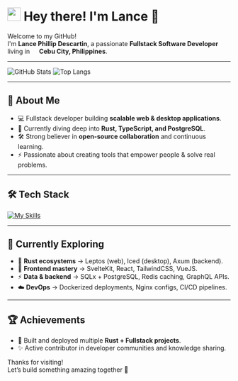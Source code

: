 <h1>
  <img src="https://emojis.slackmojis.com/emojis/images/1531849430/4246/blob-sunglasses.gif?1531849430" width="30"/> 
  Hey there! I'm Lance 👋
</h1>

<p>
  Welcome to my GitHub! <br>
  I'm <b>Lance Phillip Descartin</b>, a passionate <b>Fullstack Software Developer</b> living in 
  <img src="https://cdn-icons-png.flaticon.com/512/197/197561.png" width="13"/> <b>Cebu City, Philippines</b>. 
</p>

---

![GitHub Stats](https://github-readme-stats.vercel.app/api?username=icarusvagner&theme=vue-dark&show_icons=true&hide_border=true&count_private=true)
![Top Langs](https://github-readme-stats.vercel.app/api/top-langs/?username=icarusvagner&layout=compact&theme=vue-dark&hide_border=true)

---

## 🚀 About Me

- 💻 Fullstack developer building **scalable web & desktop applications**.  
- 🌱 Currently diving deep into **Rust, TypeScript, and PostgreSQL**.  
- 🛠️ Strong believer in **open-source collaboration** and continuous learning.  
- ⚡ Passionate about creating tools that empower people & solve real problems.  

---

## 🛠 Tech Stack

[![My Skills](https://skillicons.dev/icons?i=rust,ts,js,html,css,wasm,react,vue,svelte,tauri,nodejs,express,java,php,python,postgres,mysql,mongodb,firebase,supabase,git,docker,express,deno,bootstrap,babel,arch,actix,linux,vim,nginx,jenkins,jest,tailwind,bootstrap,netlify,vercel,postman,redis,graphql,prisma,figma,stackoverflow)](https://skillicons.dev)

---

## 🌱 Currently Exploring

- 🦀 **Rust ecosystems** → Leptos (web), Iced (desktop), Axum (backend).  
- 🎨 **Frontend mastery** → SvelteKit, React, TailwindCSS, VueJS.  
- ⚡ **Data & backend** → SQLx + PostgreSQL, Redis caching, GraphQL APIs.  
- ☁️ **DevOps** → Dockerized deployments, Nginx configs, CI/CD pipelines.  

---

## 🏆 Achievements

- 🚀 Built and deployed multiple **Rust + Fullstack projects**.  
- ✨ Active contributor in developer communities and knowledge sharing.  

<!--
---
## 📬 Get in Touch

- 🐦 [Twitter](https://twitter.com/introvertedbot)  
- ✍️ [Articles](https://theenthusiast.dev)  
- 💼 [LinkedIn](https://www.linkedin.com/in/YOUR-LINK)  
- 📧 Email: **lance@example.com** _(optional to add)_  

---
-->
Thanks for visiting!  
Let’s build something amazing together 🚀
